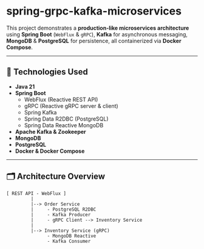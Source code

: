 # spring-grpc-kafka-microservices

This project demonstrates a **production-like microservices architecture** using **Spring Boot** (`WebFlux` & `gRPC`), **Kafka** for asynchronous messaging, **MongoDB** & **PostgreSQL** for persistence, all containerized via **Docker Compose**.

---

## 📌 Technologies Used

- **Java 21**
- **Spring Boot**
  - WebFlux (Reactive REST API)
  - gRPC (Reactive gRPC server & client)
  - Spring Kafka
  - Spring Data R2DBC (PostgreSQL)
  - Spring Data Reactive MongoDB
- **Apache Kafka & Zookeeper**
- **MongoDB**
- **PostgreSQL**
- **Docker & Docker Compose**

---

## 🗂️ Architecture Overview

```plaintext
[ REST API - WebFlux ]
         |
         |--> Order Service
         |     - PostgreSQL R2DBC
         |     - Kafka Producer
         |     - gRPC Client --> Inventory Service
         |
         |--> Inventory Service (gRPC)
               - MongoDB Reactive
               - Kafka Consumer
